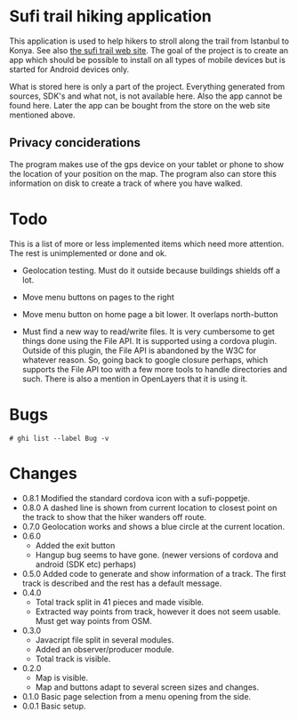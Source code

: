# Sufi trail hiking application

This application is used to help hikers to stroll along the trail from Istanbul to Konya. See also [the sufi trail web site][website]. The goal of the project is to create an app which should be possible to install on all types of mobile devices but is started for Android devices only.

What is stored here is only a part of the project. Everything generated from sources, SDK's and what not, is not available here. Also the app cannot be found here. Later the app can be bought from the store on the web site mentioned above.

## Privacy conciderations
The program makes use of the gps device on your tablet or phone to show the location of your position on the map. The program also can store this information on disk to create a track of where you have walked.

# Todo
This is a list of more or less implemented items which need more attention. The rest is unimplemented or done and ok.

* Geolocation testing. Must do it outside because buildings shields off a lot.
* Move menu buttons on pages to the right
* Move menu button on home page a bit lower. It overlaps north-button

* Must find a new way to read/write files. It is very cumbersome to get things done using the File API. It is supported using a cordova plugin. Outside of this plugin, the File API is abandoned by the W3C for whatever reason. So, going back to google closure perhaps, which supports the File API too with a few more tools to handle directories and such. There is also a mention in OpenLayers that it is using it.

# Bugs
```
# ghi list --label Bug -v
```

# Changes

* 0.8.1 Modified the standard cordova icon with a sufi-poppetje.
* 0.8.0 A dashed line is shown from current location to closest point on the track to show that the hiker wanders off route.
* 0.7.0 Geolocation works and shows a blue circle at the current location.
* 0.6.0
  * Added the exit button
  * Hangup bug seems to have gone. (newer versions of cordova and android (SDK etc) perhaps)
* 0.5.0 Added code to generate and show information of a track. The first track is described and the rest has a default message.
* 0.4.0
  * Total track split in 41 pieces and made visible.
  * Extracted way points from track, however it does not seem usable. Must get way points from OSM.
* 0.3.0
  * Javacript file split in several modules.
  * Added an observer/producer module.
  * Total track is visible.
* 0.2.0
  * Map is visible.
  * Map and buttons adapt to several screen sizes and changes.
* 0.1.0 Basic page selection from a menu opening from the side.
* 0.0.1 Basic setup.

<!-- references -->
[website]: http://sufitrail.com/
